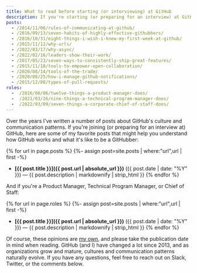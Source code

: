 ```yaml
---
title: What to read before starting (or interviewing) at GitHub
description: If you're starting (or preparing for an interview) at GitHub, here are a few of my favorite posts to help you understand how GitHub works, its culture and communication patterns, and what it's like to be a GitHubber.
posts:
  - /2014/11/06/rules-of-communicating-at-github/
  - /2016/09/13/seven-habits-of-highly-effective-githubbers/
  - /2016/10/31/eight-things-i-wish-i-knew-my-first-week-at-github/
  - /2015/11/12/why-urls/
  - /2022/03/17/why-async/
  - /2022/02/16/leaders-show-their-work/
  - /2017/05/23/seven-ways-to-consistently-ship-great-features/
  - /2015/11/18/tools-to-empower-open-collaboration/
  - /2020/08/14/tools-of-the-trade/
  - /2020/08/25/how-i-manage-github-notifications/
  - /2015/12/08/types-of-pull-requests/
roles:
  -  /2016/06/06/twelve-things-a-product-manager-does/
  -  /2021/03/26/nine-things-a-technical-program-manager-does/
  -  /2022/03/09/seven-things-a-corporate-chief-of-staff-does/
---
```


Over the years I've written a number of posts about GitHub's culture and communication patterns. If you're joining (or preparing for an interview at) GitHub, here are some of my favorite posts that might help you understand how GitHub works and what it's like to be a GitHubber:

{% for url in page.posts %}
{%- assign post=site.posts | where:"url",url | first -%}
* **[{{ post.title }}]({{ post.url | absolute_url }})** ({{ post.date | date: "%Y" }}) — {{ post.description | markdownify | strip_html }}
{% endfor %}

And if you're a Product Manager, Technical Program Manager, or Chief of Staff:

{% for url in page.roles %}
{%- assign post=site.posts | where:"url",url | first -%}
* **[{{ post.title }}]({{ post.url | absolute_url }})** ({{ post.date | date: "%Y" }}) — {{ post.description | markdownify | strip_html }}
{% endfor %}

Of course, these opinions are [my own](https://ben.balter.com/fine-print/), and please take the publication date in mind when reading. GitHub (and I) have changed a lot since 2013, and as organizations grow and mature, cultures and communication patterns naturally evolve. If you have any questions, feel free to reach out on Slack, Twitter, or the comments below.
